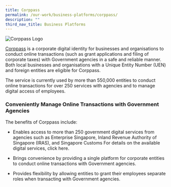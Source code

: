 ```yaml
---
title: Corppass
permalink: /our-work/business-platforms/corppass/
description: ""
third_nav_title: Business Platforms
---
```

![Corppass Logo](https://d33wubrfki0l68.cloudfront.net/1dbe31524355ad12f3ccdd34d3df2afb8ae3afad/94343/images/programmes/products-and-services/corppass_new2.png)

[Corppass](http://www.corppass.gov.sg/) is a corporate digital identity for businesses and organisations to conduct online transactions (such as grant applications and filing of corporate taxes) with Government agencies in a safe and reliable manner. Both local businesses and organisations with a Unique Entity Number (UEN) and foreign entities are eligible for Corppass.

The service is currently used by more than 550,000 entities to conduct online transactions for over 250 services with agencies and to manage digital access of employees.

### **Conveniently Manage Online Transactions with Government Agencies**

The benefits of Corppass include:

*   Enables access to more than 250 government digital services from agencies such as Enterprise Singapore, Inland Revenue Authority of Singapore (IRAS), and Singapore Customs For details on the available digital services, click here.
    
*   Brings convenience by providing a single platform for corporate entities to conduct online transactions with Government agencies.
    
*   Provides flexibility by allowing entities to grant their employees separate roles when transacting with Government agencies.
    

[](mailto:?Subject=Corppass&Body=%20https://www.tech.gov.sg/products-and-services/corppass/)

[](http://www.facebook.com/sharer.php?u=https://www.tech.gov.sg/products-and-services/corppass/)

[](https://www.linkedin.com/sharing/share-offsite/?url=https://www.tech.gov.sg/products-and-services/corppass/&title=Corppass)